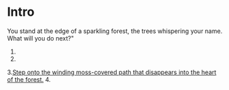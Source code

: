 # Intro

You stand at the edge of a sparkling forest, the trees whispering your name. What will you do next?"

1. 
2.
3.[Step onto the winding moss-covered path that disappears into the heart of the forest.](choice3.md)
4.